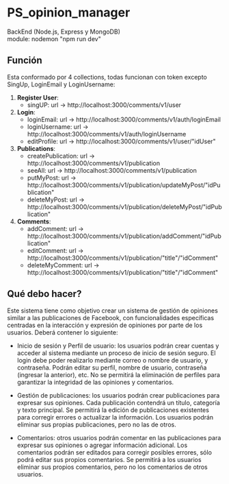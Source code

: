 # PS_opinion_manager
BackEnd (Node.js, Express y MongoDB) <br>
module: nodemon "npm run dev"
## Función
Esta conformado por 4 collections, todas funcionan con token excepto SingUp, LoginEmail y LoginUsername:
1. **Register User**: 
    - singUP: url -> http://localhost:3000/comments/v1/user
2. **Login**:
    - loginEmail: url -> http://localhost:3000/comments/v1/auth/loginEmail
    - loginUsername: url -> http://localhost:3000/comments/v1/auth/loginUsername
    - editProfile: url -> http://localhost:3000/comments/v1/user/"idUser" 
3. **Publications**:
    - createPublication: url -> http://localhost:3000/comments/v1/publication
    - seeAll: url -> http://localhost:3000/comments/v1/publication
    - putMyPost: url -> http://localhost:3000/comments/v1/publication/updateMyPost/"idPublication"
    - deleteMyPost: url -> http://localhost:3000/comments/v1/publication/deleteMyPost/"idPublication"
4. **Comments**: 
    - addComment: url -> http://localhost:3000/comments/v1/publication/addComment/"idPublication"
    - editComment: url -> http://localhost:3000/comments/v1/publication/"title"/"idComment"
    - deleteMyComment: url -> http://localhost:3000/comments/v1/publication/"title"/"idComment"

## Qué debo hacer?
Este sistema tiene como objetivo crear un sistema de gestión de opiniones similar a las
publicaciones de Facebook, con funcionalidades específicas centradas en la interacción y
expresión de opiniones por parte de los usuarios.
Deberá contener lo siguiente:

- Inicio de sesión y Perfil de usuario: los usuarios podrán crear cuentas y acceder al
sistema mediante un proceso de inicio de sesión seguro. El login debe poder realizarlo
mediante correo o nombre de usuario, y contraseña. Podrán editar su perfil, nombre de
usuario, contraseña (ingresar la anterior), etc.
No se permitirá la eliminación de perfiles para garantizar la integridad de las opiniones y
comentarios.

- Gestión de publicaciones: los usuarios podrán crear publicaciones para expresar sus
opiniones. Cada publicación contendrá un título, categoría y texto principal.
Se permitirá la edición de publicaciones existentes para corregir errores o actualizar la
información. Los usuarios podrán eliminar sus propias publicaciones, pero no las de otros.

- Comentarios: otros usuarios podrán comentar en las publicaciones para expresar sus
opiniones o agregar información adicional.
Los comentarios podrán ser editados para corregir posibles errores, sólo podrá editar sus
propios comentarios.
Se permitirá a los usuarios eliminar sus propios comentarios, pero no los comentarios de
otros usuarios.
